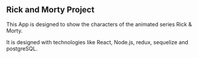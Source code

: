 ## Rick and Morty Project

This App is designed to show the characters of the animated series Rick & Morty.

It is designed with technologies like React, Node.js, redux, sequelize and postgreSQL.
